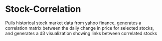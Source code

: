 # Stock-Correlation
Pulls historical stock market data from yahoo finance, generates a correlation matrix between the daily change in price for selected stocks, and generates a d3 visualization showing links between correlated stocks
